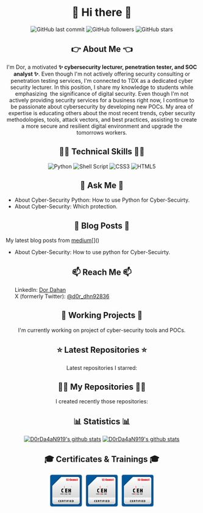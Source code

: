 <!DOCTYPE html>
<html lang="en">
<head>
  <meta charset="UTF-8">
  <meta name="viewport" content="width=device-width, initial-scale=1.0">
  <link rel="stylesheet" type="text/css" href="assets/css/style.css">
</head>
<body>
    <h1 align="center">👋 Hi there 👋</h1>
    <!--START_SECTION:badgesTagsGithub-->
    <div id="TagsGithub" align="center">
        <p id="badgesTagsGithub">
          <img src="https://img.shields.io/github/last-commit/D0rDa4aN919/D0rDa4aN919?label=updated" alt="GitHub last commit">
          <img src="https://img.shields.io/github/followers/D0rDa4aN919?label=GitHub%20followers" alt="GitHub followers">
          <img src="https://img.shields.io/github/stars/D0rDa4aN919?label=GitHub%20stars" alt="GitHub stars">
        </p>
    </div>
    <!--END_SECTION:badgesTagsGithub-->
    <div id="sider">
        <!--START_SECTION:Explain-->
        <div id="about_me" align="center" class="container one_side">
            <h2>👉 About Me 👈</h2>
            <p id="badgesTagsLang">I'm Dor, a motivated <b>✨ cybersecurity lecturer, penetration tester, and SOC analyst ✨</b>. 
            Even though I'm not actively offering security consulting or penetration testing services, I'm connected to TDX as a dedicated cyber security lecturer. In this position, I share my knowledge to students while emphasizing  the significance of digital security. 
            Even though I'm not actively providing security services for a business right now, I continue to be passionate about cybersecurity by developing new POCs. My area of expertise is educating others about the most recent trends, cyber security methodologies, tools, attack vectors, and best practices, assisting to create a more secure and resilient digital environment and upgrade the tomorrows workers.
            </p>
        </div>
        <!--END_SECTION:Explain-->
        <!--START_SECTION:badgesTagsLang-->
        <div id="techskill" align="center" class="container one_side">
            <h2>🧑‍💻 Technical Skills 🧑‍💻</h2>
            <p id="TechnicalSkill">
                <img src="https://img.shields.io/badge/python-3670A0?style=for-the-badge&logo=python&logoColor=ffdd54" alt="Python">
                <img src="https://img.shields.io/badge/shell_script-%23121011.svg?style=for-the-badge&logo=gnu-bash&logoColor=white" alt="Shell Script">
                <img src="https://img.shields.io/badge/css3-%231572B6.svg?style=for-the-badge&logo=css3&logoColor=white" alt="CSS3">
                <img src="https://img.shields.io/badge/html5-%23E34F26.svg?style=for-the-badge&logo=html5&logoColor=white" alt="HTML5">
            </p>
        </div>
        <!--END_SECTION:badgesTagsLang-->
        <!--START_SECTION:askMe-->
        <div id="ask_me" class="container second_side">
            <h2 align="center">💬 Ask Me 💬</h2>
            <p id="askMe"> 
            <ul>
                <li>About Cyber-Security Python: How to use Python for Cyber-Secuirty.</li>
                <li>About Cyber-Security: Which protection.</li>
            </ul>
            </p>
        </div>
        <!--END_SECTION:askMe-->
        <!--START_SECTION:Blog-->
        <div id="blog" class="container second_side">
            <h2 align="center">📖 Blog Posts 📖</h2>
            <!-- https://medium.com/@dordaha491n/feed -->
            <p id="my_blog">My latest blog posts from <a href="https://medium.com/@dordaha491n" target="_blank">medium</a>[]()<br>
            <ul>
                <li>About Cyber-Security: How to use python for Cyber-Secuirty.</li>
            </ul>
            </p>
        </div>
        <!--END_SECTION:Blog-->
        <!--START_SECTION:reach-->
        <div id="reach_me" class="container second_side">
            <h2 align="center">📫 Reach Me 📫</h2>
            <ol>
                <il>LinkedIn: <a href="https://www.linkedin.com/in/dor-dahan-b44655154/" target="_blank">Dor Dahan</a></il><br>
                <il>X (formerly Twitter): <a href="https://twitter.com/d0r_dhn92836" target="_blank">@d0r_dhn92836</a></il>
            </ol>
        </div>
        <!--END_SECTION:reach-->
    </div>
    <!--START_SECTION:currently-->
    <div id="repositories" align="center" class="container second_side">
        <h2 align="center">👷 Working Projects 👷</h2>
        <p id="repositories">I'm currently working on project of cyber-security tools and POCs.</p>
    </div>
    <!--END_SECTION:currently-->
    <!--START_SECTION:Latest-->
    <!-- need to add -->
    <!-- <div id="certificates_div" align="center">
        <h2 align="center">🚀 Latest Releases 🚀</h2>
        <p>Latest releases I contributed to:</p>
    </div> -->
    <!--END_SECTION:Latest-->
    <!--START_SECTION:repositories-->
    <div id="repositories" align="center" class="container second_side">
        <h2 align="center">⭐ Latest Repositories ⭐</h2>
        <p id="repositories">Latest repositories I starred:</p>
    </div>
    <!--END_SECTION:repositories-->
    <!--START_SECTION:recently-->
    <div id="certificates_div" align="center" class="container one_side">
        <h2 align="center">👨‍💻 My Repositories 👨‍💻</h2>
        <p>I created recently those repositories:</p>
    </div>
    <!--END_SECTION:recently-->
    <!--START_SECTION:Statistics-->
    <div id="certificates_div" align="center" class="container">
        <h2 align="center">📊 Statistics 📊</h2>
        <a href="https://github-readme-stats.vercel.app/api?username=D0rDa4aN919&show_icons=true&theme=radical" target="_blank"><img src="https://github-readme-stats.vercel.app/api?username=D0rDa4aN919&show_icons=true&theme=radical" alt="D0rDa4aN919's github stats"></a>
        <a href="https://github-readme-stats.vercel.app/api/top-langs/?username=D0rDa4aN919&layout=compact" target="_blank"><img src="https://github-readme-stats.vercel.app/api/top-langs/?username=D0rDa4aN919&layout=compact" alt="D0rDa4aN919's github stats"></a>
    </div>
    <!--END_SECTION:Statistics-->
    <!--START_SECTION:Certificates-->
    <div id="certificates_div" align="center" class="container">
        <h2 align="center">🎓 Certificates & Trainings 🎓</h2>
        <p id="certificates">
          <a href="https://aspen.eccouncil.org/Home" target="_blank"><img src="assets/images/ceh_logo.png" alt="Certified Ethical Hacker (CEH)" width="90px" height="90px"></a>
          <a href="https://aspen.eccouncil.org/Home" target="_blank"><img src="assets/images/ceh_logo.png" alt="HackerU Theoretical Certificate" width="90px" height="90px"></a>
          <a href="https://aspen.eccouncil.org/Home" target="_blank"><img src="assets/images/ceh_logo.png" alt="ThriveDx Arena Penetration Tester Practical Certificate (TAPT)" width="90px" height="90px"></a>
        </p>
    </div>
    <!--END_SECTION:Certificates-->
    <!--START_SECTION:badgesCert-->
    <!--END_SECTION:badgesCert-->
</body>
</html>
